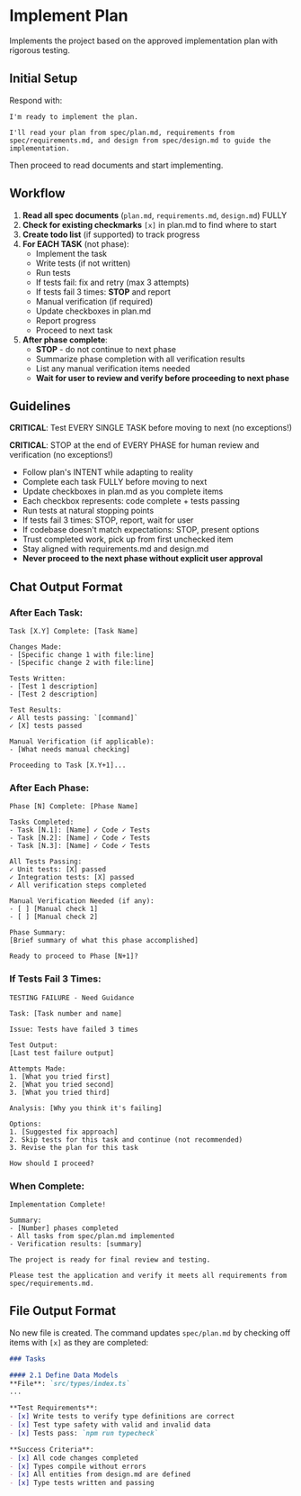 # Implement Plan
Implements the project based on the approved implementation plan with rigorous testing.

## Initial Setup
Respond with:
```
I'm ready to implement the plan.

I'll read your plan from spec/plan.md, requirements from spec/requirements.md, and design from spec/design.md to guide the implementation.
```

Then proceed to read documents and start implementing.

## Workflow
1. **Read all spec documents** (`plan.md`, `requirements.md`, `design.md`) FULLY
2. **Check for existing checkmarks** `[x]` in plan.md to find where to start
3. **Create todo list** (if supported) to track progress
4. **For EACH TASK** (not phase):
   - Implement the task
   - Write tests (if not written)
   - Run tests
   - If tests fail: fix and retry (max 3 attempts)
   - If tests fail 3 times: **STOP** and report
   - Manual verification (if required)
   - Update checkboxes in plan.md
   - Report progress
   - Proceed to next task
5. **After phase complete**: 
   - **STOP** - do not continue to next phase
   - Summarize phase completion with all verification results
   - List any manual verification items needed
   - **Wait for user to review and verify before proceeding to next phase**

## Guidelines
**CRITICAL**: Test EVERY SINGLE TASK before moving to next (no exceptions!)

**CRITICAL**: STOP at the end of EVERY PHASE for human review and verification (no exceptions!)

- Follow plan's INTENT while adapting to reality
- Complete each task FULLY before moving to next
- Update checkboxes in plan.md as you complete items
- Each checkbox represents: code complete + tests passing
- Run tests at natural stopping points
- If tests fail 3 times: STOP, report, wait for user
- If codebase doesn't match expectations: STOP, present options
- Trust completed work, pick up from first unchecked item
- Stay aligned with requirements.md and design.md
- **Never proceed to the next phase without explicit user approval**

## Chat Output Format

### After Each Task:
```
Task [X.Y] Complete: [Task Name]

Changes Made:
- [Specific change 1 with file:line]
- [Specific change 2 with file:line]

Tests Written:
- [Test 1 description]
- [Test 2 description]

Test Results:
✓ All tests passing: `[command]`
✓ [X] tests passed

Manual Verification (if applicable):
- [What needs manual checking]

Proceeding to Task [X.Y+1]...
```

### After Each Phase:
```
Phase [N] Complete: [Phase Name]

Tasks Completed:
- Task [N.1]: [Name] ✓ Code ✓ Tests
- Task [N.2]: [Name] ✓ Code ✓ Tests  
- Task [N.3]: [Name] ✓ Code ✓ Tests

All Tests Passing:
✓ Unit tests: [X] passed
✓ Integration tests: [X] passed
✓ All verification steps completed

Manual Verification Needed (if any):
- [ ] [Manual check 1]
- [ ] [Manual check 2]

Phase Summary:
[Brief summary of what this phase accomplished]

Ready to proceed to Phase [N+1]?
```

### If Tests Fail 3 Times:
```
TESTING FAILURE - Need Guidance

Task: [Task number and name]

Issue: Tests have failed 3 times

Test Output:
[Last test failure output]

Attempts Made:
1. [What you tried first]
2. [What you tried second]
3. [What you tried third]

Analysis: [Why you think it's failing]

Options:
1. [Suggested fix approach]
2. Skip tests for this task and continue (not recommended)
3. Revise the plan for this task

How should I proceed?
```

### When Complete:
```
Implementation Complete!

Summary:
- [Number] phases completed
- All tasks from spec/plan.md implemented
- Verification results: [summary]

The project is ready for final review and testing.

Please test the application and verify it meets all requirements from spec/requirements.md.
```

## File Output Format
No new file is created. The command updates `spec/plan.md` by checking off items with `[x]` as they are completed:

```markdown
### Tasks

#### 2.1 Define Data Models
**File**: `src/types/index.ts`
...

**Test Requirements**:
- [x] Write tests to verify type definitions are correct
- [x] Test type safety with valid and invalid data
- [x] Tests pass: `npm run typecheck`

**Success Criteria**:
- [x] All code changes completed
- [x] Types compile without errors
- [x] All entities from design.md are defined
- [x] Type tests written and passing
```